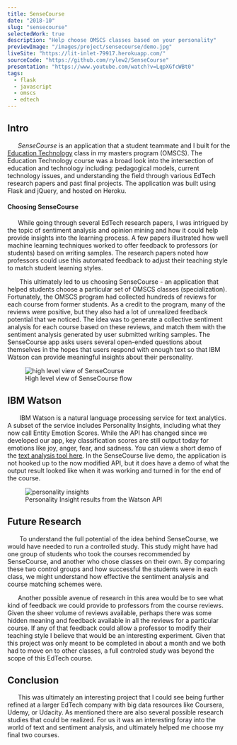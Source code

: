 ```yaml
---
title: SenseCourse
date: "2018-10"
slug: "sensecourse"
selectedWork: true
description: "Help choose OMSCS classes based on your personality"
previewImage: "/images/project/sensecourse/demo.jpg"
liveSite: "https://lit-inlet-79917.herokuapp.com/"
sourceCode: "https://github.com/rylew2/SenseCourse"
presentation: "https://www.youtube.com/watch?v=LqpXGfcWBt0"
tags:
  - flask
  - javascript
  - omscs
  - edtech
---
```


## Intro

&nbsp;&nbsp;&nbsp;&nbsp;&nbsp;&nbsp;_SenseCourse_ is an application that a student teammate and I built for the <ins>[Education Technology](https://omscs.gatech.edu/cs-6460-educational-technology)</ins> class in my masters program (OMSCS). The Education Technology course was a broad look into the intersection of education and technology including: pedagogical models, current technology issues, and understanding the field through various EdTech research papers and past final projects. The application was built using Flask and jQuery, and hosted on Heroku.

#### Choosing SenseCourse

&nbsp;&nbsp;&nbsp;&nbsp;&nbsp;&nbsp;While going through several EdTech research papers, I was intrigued by the topic of sentiment analysis and opinion mining and how it could help provide insights into the learning process. A few papers illustrated how well machine learning techniques worked to offer feedback to professors (or students) based on writing samples. The research papers noted how professors could use this automated feedback to adjust their teaching style to match student learning styles.

&nbsp;&nbsp;&nbsp;&nbsp;&nbsp;&nbsp; This ultimately led to us choosing SenseCourse - an application that helped students choose a particular set of OMSCS classes (specialization). Fortunately, the OMSCS program had collected hundreds of reviews for each course from former students. As a credit to the program, many of the reviews were positive, but they also had a lot of unrealized feedback potential that we noticed. The idea was to generate a collective sentiment analysis for each course based on these reviews, and match them with the sentiment analysis generated by user submitted writing samples. The SenseCourse app asks users several open-ended questions about themselves in the hopes that users respond with enough text so that IBM Watson can provide meaningful insights about their personality.

<figure class="image">
  <img src="/images/project/sensecourse/sensecourse-diagram.jpg" alt="high level view of SenseCourse">
  <figcaption>High level view of SenseCourse flow</figcaption>
</figure>

## IBM Watson

&nbsp;&nbsp;&nbsp;&nbsp;&nbsp;&nbsp; IBM Watson is a natural language processing service for text analytics. A subset of the service includes Personality Insights, including what they now call Entity Emotion Scores. While the API has changed since we developed our app, key classification scores are still output today for emotions like joy, anger, fear, and sadness. You can view a short demo of the <ins>[text analysis tool here](https://www.ibm.com/demos/live/natural-language-understanding/self-service/home)</ins>. In the SenseCourse live demo, the application is not hooked up to the now modified API, but it does have a demo of what the output result looked like when it was working and turned in for the end of the course.

<figure class="image">
  <img src="/images/project/sensecourse/personality-insights.jpg" alt="personality insights">
  <figcaption>Personality Insight results from the Watson API</figcaption>
</figure>

## Future Research

&nbsp;&nbsp;&nbsp;&nbsp;&nbsp;&nbsp; To understand the full potential of the idea behind SenseCourse, we would have needed to run a controlled study. This study might have had one group of students who took the courses recommended by SenseCourse, and another who chose classes on their own. By comparing these two control groups and how successful the students were in each class, we might understand how effective the sentiment analysis and course matching schemes were.

&nbsp;&nbsp;&nbsp;&nbsp;&nbsp;&nbsp;Another possible avenue of research in this area would be to see what kind of feedback we could provide to professors from the course reviews. Given the sheer volume of reviews available, perhaps there was some hidden meaning and feedback available in all the reviews for a particular course. If any of that feedback could allow a professor to modify their teaching style I believe that would be an interesting experiment. Given that this project was only meant to be completed in about a month and we both had to move on to other classes, a full controled study was beyond the scope of this EdTech course.

## Conclusion

&nbsp;&nbsp;&nbsp;&nbsp;&nbsp;&nbsp;This was ultimately an interesting project that I could see being further refined at a larger EdTech company with big data resources like Coursera, Udemy, or Udacity. As mentioned there are also several possible research studies that could be realized. For us it was an interesting foray into the world of text and sentiment analysis, and ultimately helped me choose my final two courses.
